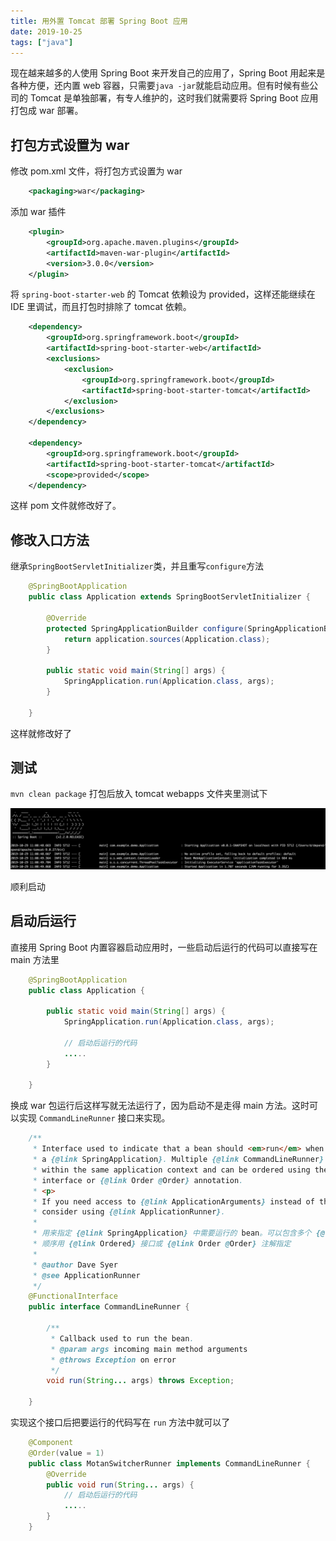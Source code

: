 ```yaml
---
title: 用外置 Tomcat 部署 Spring Boot 应用
date: 2019-10-25
tags: ["java"]
---
```


现在越来越多的人使用 Spring Boot 来开发自己的应用了，Spring Boot 用起来是各种方便，还内置 web 容器，只需要`java -jar`就能启动应用。但有时候有些公司的 Tomcat 是单独部署，有专人维护的，这时我们就需要将 Spring Boot 应用打包成 war 部署。

## 打包方式设置为 war

修改 pom.xml 文件，将打包方式设置为 war

```xml
    <packaging>war</packaging>
```

添加 war 插件

```xml
    <plugin> 
        <groupId>org.apache.maven.plugins</groupId> 
        <artifactId>maven-war-plugin</artifactId> 
        <version>3.0.0</version> 
    </plugin>
```

将 `spring-boot-starter-web` 的 Tomcat 依赖设为 provided，这样还能继续在 IDE 里调试，而且打包时排除了 tomcat 依赖。

```xml
    <dependency>
        <groupId>org.springframework.boot</groupId>
        <artifactId>spring-boot-starter-web</artifactId>
        <exclusions>
            <exclusion>
                <groupId>org.springframework.boot</groupId>
                <artifactId>spring-boot-starter-tomcat</artifactId>
            </exclusion>
        </exclusions>
    </dependency>
    
    <dependency> 
    	<groupId>org.springframework.boot</groupId> 
    	<artifactId>spring-boot-starter-tomcat</artifactId> 
    	<scope>provided</scope> 
    </dependency>
```

这样 pom 文件就修改好了。

## 修改入口方法

继承`SpringBootServletInitializer`类，并且重写`configure`方法 

```java
    @SpringBootApplication 
    public class Application extends SpringBootServletInitializer { 
    
        @Override 
        protected SpringApplicationBuilder configure(SpringApplicationBuilder application) { 
            return application.sources(Application.class); 
        } 
    
        public static void main(String[] args) { 
            SpringApplication.run(Application.class, args); 
        } 
    
    }
```

这样就修改好了

## 测试

`mvn clean package` 打包后放入 tomcat webapps 文件夹里测试下

![](https://raw.githubusercontent.com/ld000/git-resources/master/img/20200107113901.png)

顺利启动

## 启动后运行

直接用 Spring Boot 内置容器启动应用时，一些启动后运行的代码可以直接写在 main 方法里

```java
    @SpringBootApplication 
    public class Application { 
    
        public static void main(String[] args) { 
            SpringApplication.run(Application.class, args); 
    
            // 启动后运行的代码
            .....
        } 
    
    }
```

换成 war 包运行后这样写就无法运行了，因为启动不是走得 main 方法。这时可以实现 `CommandLineRunner` 接口来实现。

```java
    /**
     * Interface used to indicate that a bean should <em>run</em> when it is contained within
     * a {@link SpringApplication}. Multiple {@link CommandLineRunner} beans can be defined
     * within the same application context and can be ordered using the {@link Ordered}
     * interface or {@link Order @Order} annotation.
     * <p>
     * If you need access to {@link ApplicationArguments} instead of the raw String array
     * consider using {@link ApplicationRunner}.
     *
     * 用来指定 {@link SpringApplication} 中需要运行的 bean。可以包含多个 {@link CommandLineRunner}
     * 顺序用 {@link Ordered} 接口或 {@link Order @Order} 注解指定
     *
     * @author Dave Syer
     * @see ApplicationRunner
     */
    @FunctionalInterface
    public interface CommandLineRunner {
    
    	/**
    	 * Callback used to run the bean.
    	 * @param args incoming main method arguments
    	 * @throws Exception on error
    	 */
    	void run(String... args) throws Exception;
    
    }
```

实现这个接口后把要运行的代码写在 `run` 方法中就可以了

```java
    @Component
    @Order(value = 1)
    public class MotanSwitcherRunner implements CommandLineRunner {
        @Override
        public void run(String... args) {
            // 启动后运行的代码
            .....
        }
    }
```